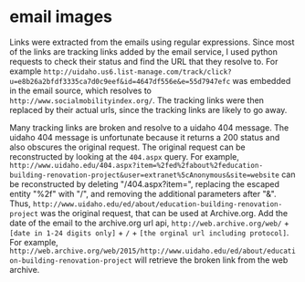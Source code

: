 # email images

Links were extracted from the emails using regular expressions. 
Since most of the links are tracking links added by the email service, I used python requests to check their status and find the URL that they resolve to. 
For example `http://uidaho.us6.list-manage.com/track/click?u=e8b26a2bfdf3335ca7d0c9eef&id=4647df556e&e=55d7947efc` was embedded in the email source, which resolves to `http://www.socialmobilityindex.org/`.
The tracking links were then replaced by their actual urls, since the tracking links are likely to go away.

Many tracking links are broken and resolve to a uidaho 404 message. The uidaho 404 message is unfortunate because it returns a 200 status and also obscures the original request.
The original request can be reconstructed by looking at the `404.aspx` query. 
For example, `http://www.uidaho.edu/404.aspx?item=%2fed%2fabout%2feducation-building-renovation-project&user=extranet%5cAnonymous&site=website` can be reconstructed by deleting "/404.aspx?item=", replacing the escaped entity "%2f" with "/", and removing the additional parameters after "&". Thus, `http://www.uidaho.edu/ed/about/education-building-renovation-project` was the original request, that can be used at Archive.org. 
Add the date of the email to the archive.org url api, `http://web.archive.org/web/` + `[date in 1-24 digits only]` + `/` + `[the orginal url including protocol]`. 
For example, `http://web.archive.org/web/2015/http://www.uidaho.edu/ed/about/education-building-renovation-project` will retrieve the broken link from the web archive.
